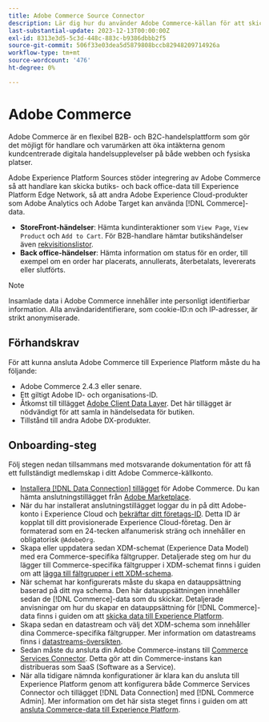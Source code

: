 ```yaml
---
title: Adobe Commerce Source Connector
description: Lär dig hur du använder Adobe Commerce-källan för att skicka e-handelsdata till Experience Platform.
last-substantial-update: 2023-12-13T00:00:00Z
exl-id: 8313e3d5-5c3d-448c-883c-b9386dbbb2f5
source-git-commit: 506f33e03dea5d5879808bccb82948209714926a
workflow-type: tm+mt
source-wordcount: '476'
ht-degree: 0%

---
```


# Adobe Commerce

Adobe Commerce är en flexibel B2B- och B2C-handelsplattform som gör det möjligt för handlare och varumärken att öka intäkterna genom kundcentrerade digitala handelsupplevelser på både webben och fysiska platser.

Adobe Experience Platform Sources stöder integrering av Adobe Commerce så att handlare kan skicka butiks- och back office-data till Experience Platform Edge Network, så att andra Adobe Experience Cloud-produkter som Adobe Analytics och Adobe Target kan använda [!DNL Commerce]-data.

* **StoreFront-händelser**: Hämta kundinteraktioner som `View Page`, `View Product` och `Add to Cart`. För B2B-handlare hämtar butikshändelser även [rekvisitionslistor](<https://experienceleague.adobe.com/docs/commerce-admin/b2b/requisition-lists/requisition-lists.html>).
* **Back office-händelser**: Hämta information om status för en order, till exempel om en order har placerats, annullerats, återbetalats, levererats eller slutförts.

>[!NOTE]
>
>Insamlade data i Adobe Commerce innehåller inte personligt identifierbar information. Alla användaridentifierare, som cookie-ID:n och IP-adresser, är strikt anonymiserade.

## Förhandskrav

För att kunna ansluta Adobe Commerce till Experience Platform måste du ha följande:

* Adobe Commerce 2.4.3 eller senare.
* Ett giltigt Adobe ID- och organisations-ID.
* Åtkomst till tillägget [Adobe Client Data Layer](../../../tags/extensions/client/client-data-layer/overview.md). Det här tillägget är nödvändigt för att samla in händelsedata för butiken.
* Tillstånd till andra Adobe DX-produkter.

## Onboarding-steg

Följ stegen nedan tillsammans med motsvarande dokumentation för att få ett fullständigt medlemskap i ditt Adobe Commerce-källkonto.

* [Installera  [!DNL Data Connection] tillägget](https://experienceleague.adobe.com/docs/commerce-merchant-services/data-connection/fundamentals/install.html) för Adobe Commerce. Du kan hämta anslutningstillägget från [Adobe Marketplace](https://commercemarketplace.adobe.com/magento-experience-platform-connector.html).
* När du har installerat anslutningstillägget loggar du in på ditt Adobe-konto i Experience Cloud och [bekräftar ditt företags-ID](https://experienceleague.adobe.com/docs/core-services/interface/administration/organizations.html#concept_EA8AEE5B02CF46ACBDAD6A8508646255). Detta ID är kopplat till ditt provisionerade Experience Cloud-företag. Den är formaterad som en 24-tecken alfanumerisk sträng och innehåller en obligatorisk `@AdobeOrg`.
* Skapa eller uppdatera sedan XDM-schemat (Experience Data Model) med era Commerce-specifika fältgrupper. Detaljerade steg om hur du lägger till Commerce-specifika fältgrupper i XDM-schemat finns i guiden om att [lägga till fältgrupper i ett XDM-schema](https://experienceleague.adobe.com/docs/commerce-merchant-services/data-connection/fundamentals/update-xdm.html).
* När schemat har konfigurerats måste du skapa en datauppsättning baserad på ditt nya schema. Den här datauppsättningen innehåller sedan de [!DNL Commerce]-data som du skickar. Detaljerade anvisningar om hur du skapar en datauppsättning för [!DNL Commerce]-data finns i guiden om att [skicka data till Experience Platform](https://experienceleague.adobe.com/docs/platform-learn/implement-mobile-sdk/experience-cloud/platform.html#create-a-dataset).
* Skapa sedan en datastream och välj det XDM-schema som innehåller dina Commerce-specifika fältgrupper. Mer information om datastreams finns i [datastreams-översikten](https://experienceleague.adobe.com/docs/experience-platform/datastreams/overview.html).
* Sedan måste du ansluta din Adobe Commerce-instans till [Commerce Services Connector](https://experienceleague.adobe.com/docs/commerce-merchant-services/user-guides/integration-services/saas.html). Detta gör att din Commerce-instans kan distribueras som SaaS (Software as a Service).
* När alla tidigare nämnda konfigurationer är klara kan du ansluta till Experience Platform genom att konfigurera både Commerce Services Connector och tillägget [!DNL Data Connection] med [!DNL Commerce Admin]. Mer information om det här sista steget finns i guiden om att [ansluta Commerce-data till Experience Platform](https://experienceleague.adobe.com/docs/commerce-merchant-services/data-connection/fundamentals/connect-data.html).
